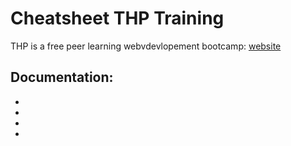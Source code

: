 # Cheatsheet THP Training

THP is a free peer learning webvdevlopement bootcamp:  [website](thehackingproject.org)

## Documentation:
*
*
*
*


